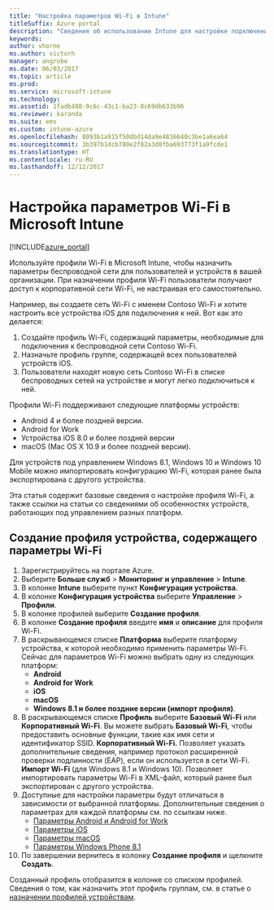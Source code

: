 ```yaml
---
title: "Настройка параметров Wi-Fi в Intune"
titleSuffix: Azure portal
description: "Сведения об использовании Intune для настройке подключений Wi-Fi на управляемых устройствах.\""
keywords: 
author: vhorne
ms.author: victorh
manager: angrobe
ms.date: 06/03/2017
ms.topic: article
ms.prod: 
ms.service: microsoft-intune
ms.technology: 
ms.assetid: 1fadb488-9c6c-43c1-ba23-8c69db633b96
ms.reviewer: karanda
ms.suite: ems
ms.custom: intune-azure
ms.openlocfilehash: 8093b1a915f50dbd14da9e4836640c3be1a6ea64
ms.sourcegitcommit: 3b397b1dcb780e2f82a3d8fba693773f1a9fcde1
ms.translationtype: HT
ms.contentlocale: ru-RU
ms.lasthandoff: 12/12/2017
---
```

# <a name="how-to-configure-wi-fi-settings-in-microsoft-intune"></a>Настройка параметров Wi-Fi в Microsoft Intune

[!INCLUDE[azure_portal](./includes/azure_portal.md)]

Используйте профили Wi-Fi в Microsoft Intune, чтобы назначить параметры беспроводной сети для пользователей и устройств в вашей организации. При назначении профиля Wi-Fi пользователи получают доступ к корпоративной сети Wi-Fi, не настраивая его самостоятельно.

Например, вы создаете сеть Wi-Fi с именем Contoso Wi-Fi и хотите настроить все устройства iOS для подключения к ней. Вот как это делается:

1. Создайте профиль Wi-Fi, содержащий параметры, необходимые для подключения к беспроводной сети Contoso Wi-Fi.
2. Назначьте профиль группе, содержащей всех пользователей устройств iOS.
3. Пользователи находят новую сеть Contoso Wi-Fi в списке беспроводных сетей на устройстве и могут легко подключиться к ней.

Профили Wi-Fi поддерживают следующие платформы устройств:

- Android 4 и более поздней версии.
- Android for Work
- Устройства iOS 8.0 и более поздней версии
- macOS (Mac OS X 10.9 и более поздней версии).

Для устройств под управлением Windows 8.1, Windows 10 и Windows 10 Mobile можно импортировать конфигурацию Wi-Fi, которая ранее была экспортирована с другого устройства.

Эта статья содержит базовые сведения о настройке профиля Wi-Fi, а также ссылки на статьи со сведениями об особенностях устройств, работающих под управлением разных платформ.

## <a name="create-a-device-profile-containing-wi-fi-settings"></a>Создание профиля устройства, содержащего параметры Wi-Fi

1. Зарегистрируйтесь на портале Azure.
2. Выберите **Больше служб** > **Мониторинг и управление** > **Intune**.
3. В колонке **Intune** выберите пункт **Конфигурация устройства**.
2. В колонке **Конфигурация устройства** выберите **Управление** > **Профили**.
3. В колонке профилей выберите **Создание профиля**.
4. В колонке **Создание профиля** введите **имя** и **описание** для профиля Wi-Fi.
5. В раскрывающемся списке **Платформа** выберите платформу устройства, к которой необходимо применить параметры Wi-Fi. Сейчас для параметров Wi-Fi можно выбрать одну из следующих платформ:
    - **Android**
    - **Android for Work**
    - **iOS**
    - **macOS**
    - **Windows 8.1 и более поздние версии (импорт профиля)**.
6. В раскрывающемся списке **Профиль** выберите **Базовый Wi-Fi** или **Корпоративный Wi-Fi**. Вы можете выбрать **Базовый Wi-Fi**, чтобы предоставить основные функции, такие как имя сети и идентификатор SSID. **Корпоративный Wi-Fi.** Позволяет указать дополнительные сведения, например протокол расширенной проверки подлинности (EAP), если он используется в сети Wi-Fi. **Импорт Wi-Fi** (для Windows 8.1 и Windows 10). Позволяет импортировать параметры Wi-Fi в XML-файл, который ранее был экспортирован с другого устройства.
7. Доступные для настройки параметры будут отличаться в зависимости от выбранной платформы. Дополнительные сведения о параметрах для каждой платформы см. по ссылкам ниже.
    - [Параметры Android и Android for Work](wi-fi-settings-android.md)
    - [Параметры iOS](wi-fi-settings-ios.md)
    - [Параметры macOS](wi-fi-settings-macos.md)
    - [Параметры Windows Phone 8.1](wi-fi-settings-import-windows-8-1.md)
8. По завершении вернитесь в колонку **Создание профиля** и щелкните **Создать**.

Созданный профиль отобразится в колонке со списком профилей.
Сведения о том, как назначить этот профиль группам, см. в статье о [назначении профилей устройствам](device-profile-assign.md).
